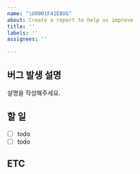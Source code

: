 ```yaml
---
name: "\U0001F41EBUG"
about: Create a report to help us improve
title: ''
labels: ''
assignees: ''

---
```


## 버그 발생 설명
설명을 작성해주세요. 

## 할 일
- [ ] todo
- [ ] todo 

## ETC
